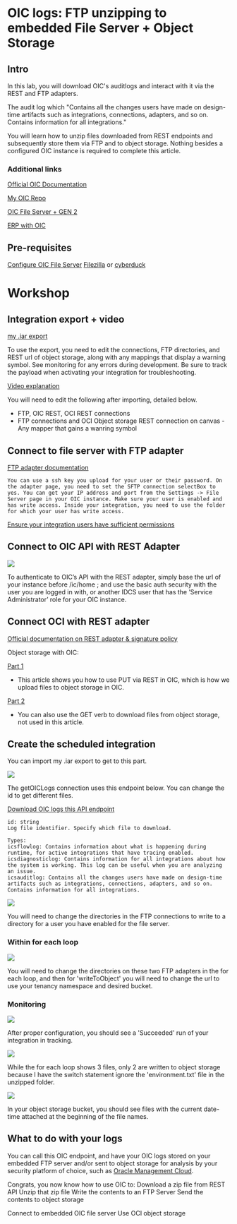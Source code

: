 # OIC logs: FTP unzipping to embedded File Server + Object Storage

## Intro

In this lab, you will download OIC's auditlogs and interact with it via the REST and FTP adapters.

The audit log which "Contains all the changes users have made on design-time artifacts such as integrations, connections, adapters, and so on. Contains information for all integrations."

You will learn how to unzip files downloaded from REST endpoints and subsequently store them via FTP and to object storage. Nothing besides a configured OIC instance is required to complete this article.

### Additional links

[Official OIC Documentation](https://docs.oracle.com/en/cloud/paas/integration-cloud/index.html)

[My OIC Repo](https://garyhostt.github.io/Oracle_Integration/)

[OIC File Server + GEN 2](https://github.com/GaryHostt/Oracle_Integration/blob/master/Intro.md)

[ERP with OIC](https://garyhostt.github.io/beginner_ERP_OIC/)

## Pre-requisites
[Configure OIC File Server](https://blogs.oracle.com/integration/embedded-file-server-sftp-in-oracle-integration)
[Filezilla](https://filezilla-project.org/) or [cyberduck](https://cyberduck.io/)

# Workshop

## Integration export + video

[my .iar export](https://github.com/GaryHostt/Oracle_Integration/raw/master/logscreenshots/OIC_LOG_COLLE_FTP_UNZIP_6_01.00.0000.iar)

To use the export, you need to edit the connections, FTP directories, and REST url of object storage, along with any mappings that display a warning symbol. See monitoring for any errors during development. Be sure to track the payload when activating your integration for troubleshooting.

[Video explanation](https://github.com/GaryHostt/Oracle_Integration/blob/master/logscreenshots/tutorial.mp4?raw=true)

You will need to edit the following after importing, detailed below.
  - FTP, OIC REST, OCI REST connections
  - FTP connections and OCI Object storage REST connection on canvas
  -Any mapper that gains a wanring symbol

## Connect to file server with FTP adapter

[FTP adapter documentation](https://docs.oracle.com/en/cloud/paas/integration-cloud/ftp-adapter/create-connection.html#GUID-662EF1FD-2841-4A9A-87B3-FD8B8796510D)
```
You can use a ssh key you upload for your user or their password. On the adapter page, you need to set the SFTP connection selectBox to yes. You can get your IP address and port from the Settings -> File Server page in your OIC instance. Make sure your user is enabled and has write access. Inside your integration, you need to use the folder for which your user has write access.
```

[Ensure your integration users have sufficient permissions](https://blogs.oracle.com/integration/leveraging-oracle-integration-file-server-for-file-based-integrations-v2)

## Connect to OIC API with REST Adapter

![](logscreenshots/1.png)

To authenticate to OIC’s API with the REST adapter, simply base the url of your instance before /ic/home ; and use the basic auth security with the user you are logged in with, or another IDCS user that has the ’Service Administrator’ role for your OIC instance.

## Connect OCI with REST adapter

[Official documentation on REST adapter & signature policy](https://docs.oracle.com/en/cloud/paas/integration-cloud/whats-new/index.html#INTWN-GUID-39D35E54-3FA5-4A44-A6FB-7C6496ED7E84)

Object storage with OIC:

[Part 1](https://redthunder.blog/2020/01/13/object-storage-with-oracle-integration-cloud-part-1/comment-page-1/)
- This article shows you how to use PUT via REST in OIC, which is how we upload files to object storage in OIC.

[Part 2](https://redthunder.blog/2020/03/20/object-storage-with-oracle-integration-cloud-part-2/)
- You can also use the GET verb to download files from object storage, not used in this article. 

## Create the scheduled integration

You can import my .iar export to get to this part.

![](logscreenshots/2.png)

The getOICLogs connection uses this endpoint below. You can change the id to get different files.

[Download OIC logs this API endpoint](https://docs.oracle.com/en/cloud/paas/integration-cloud/rest-api/op-ic-api-integration-v1-monitoring-logs-id-get.html)
```
id: string
Log file identifier. Specify which file to download. 

Types:
icsflowlog: Contains information about what is happening during runtime, for active integrations that have tracing enabled.
icsdiagnosticlog: Contains information for all integrations about how the system is working. This log can be useful when you are analyzing an issue.
icsauditlog: Contains all the changes users have made on design-time artifacts such as integrations, connections, adapters, and so on. Contains information for all integrations.
```

![](logscreenshots/3.png)

You will need to change the directories in the FTP connections to write to a directory for a user you have enabled for the file server.

### Within for each loop

![](logscreenshots/4.png)

You will need to change the directories on these two FTP adapters in the for each loop, and then for 'writeToObject' you will need to change the url to use your tenancy namespace and desired bucket.

### Monitoring

![](logscreenshots/5.png)

After proper configuration, you should see a 'Succeeded' run of your integration in tracking.

![](logscreenshots/6.png)

While the for each loop shows 3 files, only 2 are written to object storage because I have the switch statement ignore the 'environment.txt' file in the unzipped folder.

![](logscreenshots/7.png)

In your object storage bucket, you should see files with the current date-time attached at the beginning of the file names. 

## What to do with your logs

You can call this OIC endpoint, and have your OIC logs stored on your embedded FTP server and/or sent to object storage for analysis by your security platform of choice, such as [Oracle Management Cloud](https://docs.oracle.com/en/cloud/paas/management-cloud/logcs/ingest-logs-oci-object-storage-buckets.html#GUID-4B2BED39-CF5F-450A-B0E5-6C36FBFB80F4).

Congrats, you now know how to use OIC to:
  Download a zip file from REST API
  Unzip that zip file
  Write the contents to an FTP Server
  Send the contents to object storage

  Connect to embedded OIC file server
  Use OCI object storage


